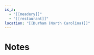 ```yaml
---
is_a:
  - "[[meadery]]"
  - "[[restaurant]]"
location: "[[Durham (North Carolina)]]"
---
```

# Notes
